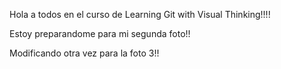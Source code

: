 Hola a todos en el curso de Learning Git with Visual Thinking!!!!

Estoy preparandome para mi segunda foto!!

Modificando otra vez para la foto 3!!